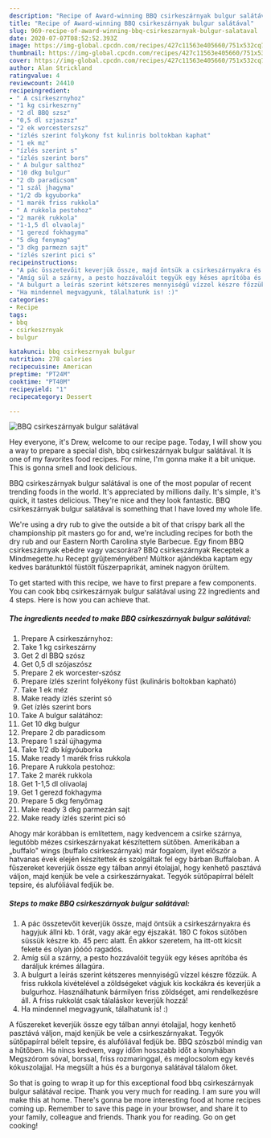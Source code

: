 ```yaml
---
description: "Recipe of Award-winning BBQ csirkeszárnyak bulgur salátával"
title: "Recipe of Award-winning BBQ csirkeszárnyak bulgur salátával"
slug: 969-recipe-of-award-winning-bbq-csirkeszarnyak-bulgur-salataval
date: 2020-07-07T08:52:52.393Z
image: https://img-global.cpcdn.com/recipes/427c11563e405660/751x532cq70/bbq-csirkeszarnyak-bulgur-salataval-recept-foto.jpg
thumbnail: https://img-global.cpcdn.com/recipes/427c11563e405660/751x532cq70/bbq-csirkeszarnyak-bulgur-salataval-recept-foto.jpg
cover: https://img-global.cpcdn.com/recipes/427c11563e405660/751x532cq70/bbq-csirkeszarnyak-bulgur-salataval-recept-foto.jpg
author: Alan Strickland
ratingvalue: 4
reviewcount: 24410
recipeingredient:
- " A csirkeszrnyhoz"
- "1 kg csirkeszrny"
- "2 dl BBQ szsz"
- "0,5 dl szjaszsz"
- "2 ek worcesterszsz"
- "ízlés szerint folykony fst kulinris boltokban kaphat"
- "1 ek mz"
- "ízlés szerint s"
- "ízlés szerint bors"
- " A bulgur salthoz"
- "10 dkg bulgur"
- "2 db paradicsom"
- "1 szál jhagyma"
- "1/2 db kgyuborka"
- "1 marék friss rukkola"
- " A rukkola pestohoz"
- "2 marék rukkola"
- "1-1,5 dl olvaolaj"
- "1 gerezd fokhagyma"
- "5 dkg fenymag"
- "3 dkg parmezn sajt"
- "ízlés szerint pici s"
recipeinstructions:
- "A pác összetevőit keverjük össze, majd öntsük a csirkeszárnyakra és hagyjuk állni kb. 1 órát, vagy akár egy éjszakát. 180 C fokos sütőben süssük készre kb. 45 perc alatt. Én akkor szeretem, ha itt-ott kicsit fekete és olyan jóóóó ragadós."
- "Amíg sül a szárny, a pesto hozzávalóit tegyük egy késes aprítóba és daráljuk krémes állagúra."
- "A bulgurt a leírás szerint kétszeres mennyiségű vízzel készre főzzük. A friss rukkola kivételével a zöldségeket vágjuk kis kockákra és keverjük a bulgurhoz. Használhatunk bármilyen friss zöldséget, ami rendelkezésre áll. A friss rukkolát csak tálaláskor keverjük hozzá!"
- "Ha mindennel megvagyunk, tálalhatunk is! :)"
categories:
- Recipe
tags:
- bbq
- csirkeszrnyak
- bulgur

katakunci: bbq csirkeszrnyak bulgur 
nutrition: 278 calories
recipecuisine: American
preptime: "PT24M"
cooktime: "PT40M"
recipeyield: "1"
recipecategory: Dessert

---
```



![BBQ csirkeszárnyak bulgur salátával](https://img-global.cpcdn.com/recipes/427c11563e405660/751x532cq70/bbq-csirkeszarnyak-bulgur-salataval-recept-foto.jpg)

Hey everyone, it's Drew, welcome to our recipe page. Today, I will show you a way to prepare a special dish, bbq csirkeszárnyak bulgur salátával. It is one of my favorites food recipes. For mine, I'm gonna make it a bit unique. This is gonna smell and look delicious.

BBQ csirkeszárnyak bulgur salátával is one of the most popular of recent trending foods in the world. It's appreciated by millions daily. It's simple, it's quick, it tastes delicious. They're nice and they look fantastic. BBQ csirkeszárnyak bulgur salátával is something that I have loved my whole life.

We&#39;re using a dry rub to give the outside a bit of that crispy bark all the championship pit masters go for and, we&#39;re including recipes for both the dry rub and our Eastern North Carolina style Barbecue. Egy finom BBQ csirkeszárnyak ebédre vagy vacsorára? BBQ csirkeszárnyak Receptek a Mindmegette.hu Recept gyűjteményében! Múltkor ajándékba kaptam egy kedves barátunktól füstölt fűszerpaprikát, aminek nagyon örültem.


To get started with this recipe, we have to first prepare a few components. You can cook bbq csirkeszárnyak bulgur salátával using 22 ingredients and 4 steps. Here is how you can achieve that.

<!--inarticleads1-->

##### The ingredients needed to make BBQ csirkeszárnyak bulgur salátával:

1. Prepare  A csirkeszárnyhoz:
1. Take 1 kg csirkeszárny
1. Get 2 dl BBQ szósz
1. Get 0,5 dl szójaszósz
1. Prepare 2 ek worcester-szósz
1. Prepare ízlés szerint folyékony füst (kulináris boltokban kapható)
1. Take 1 ek méz
1. Make ready ízlés szerint só
1. Get ízlés szerint bors
1. Take  A bulgur salátához:
1. Get 10 dkg bulgur
1. Prepare 2 db paradicsom
1. Prepare 1 szál újhagyma
1. Take 1/2 db kígyóuborka
1. Make ready 1 marék friss rukkola
1. Prepare  A rukkola pestohoz:
1. Take 2 marék rukkola
1. Get 1-1,5 dl olívaolaj
1. Get 1 gerezd fokhagyma
1. Prepare 5 dkg fenyőmag
1. Make ready 3 dkg parmezán sajt
1. Make ready ízlés szerint pici só


Ahogy már korábban is említettem, nagy kedvencem a csirke szárnya, legutóbb mézes csirkeszárnyakat készítettem sütőben. Amerikában a „buffalo&#34; wings (buffalo csirkeszárnyak) már fogalom, ilyet először a hatvanas évek elején készítettek és szolgáltak fel egy bárban Buffaloban. A fűszereket keverjük össze egy tálban annyi étolajjal, hogy kenhető pasztává váljon, majd kenjük be vele a csirkeszárnyakat. Tegyók sütőpapírral bélelt tepsire, és alufóliával fedjük be. 

<!--inarticleads2-->

##### Steps to make BBQ csirkeszárnyak bulgur salátával:

1. A pác összetevőit keverjük össze, majd öntsük a csirkeszárnyakra és hagyjuk állni kb. 1 órát, vagy akár egy éjszakát. 180 C fokos sütőben süssük készre kb. 45 perc alatt. Én akkor szeretem, ha itt-ott kicsit fekete és olyan jóóóó ragadós.
1. Amíg sül a szárny, a pesto hozzávalóit tegyük egy késes aprítóba és daráljuk krémes állagúra.
1. A bulgurt a leírás szerint kétszeres mennyiségű vízzel készre főzzük. A friss rukkola kivételével a zöldségeket vágjuk kis kockákra és keverjük a bulgurhoz. Használhatunk bármilyen friss zöldséget, ami rendelkezésre áll. A friss rukkolát csak tálaláskor keverjük hozzá!
1. Ha mindennel megvagyunk, tálalhatunk is! :)


A fűszereket keverjük össze egy tálban annyi étolajjal, hogy kenhető pasztává váljon, majd kenjük be vele a csirkeszárnyakat. Tegyók sütőpapírral bélelt tepsire, és alufóliával fedjük be. BBQ szószból mindig van a hűtőben. Ha nincs kedvem, vagy időm hosszabb időt a konyhában Megszórom sóval, borssal, friss rozmaringgal, és meglocsolom egy kevés kókuszolajjal. Ha megsült a hús és a burgonya salátával tálalom őket. 

So that is going to wrap it up for this exceptional food bbq csirkeszárnyak bulgur salátával recipe. Thank you very much for reading. I am sure you will make this at home. There's gonna be more interesting food at home recipes coming up. Remember to save this page in your browser, and share it to your family, colleague and friends. Thank you for reading. Go on get cooking!
